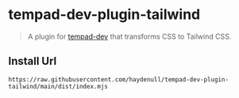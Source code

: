 # tempad-dev-plugin-tailwind

> A plugin for [tempad-dev](https://github.com/ecomfe/tempad-dev) that transforms CSS to Tailwind CSS.

## Install Url

```text
https://raw.githubusercontent.com/haydenull/tempad-dev-plugin-tailwind/main/dist/index.mjs
```